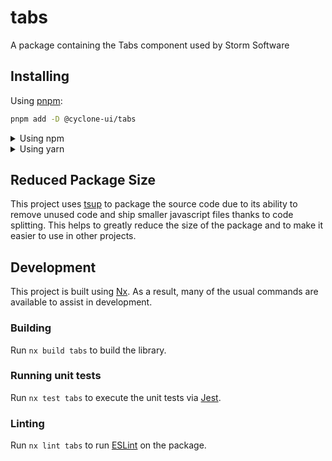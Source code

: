 <!-- START header -->
<!-- END header -->

# tabs

A package containing the Tabs component used by Storm Software

<!-- START doctoc -->
<!-- END doctoc -->

## Installing

Using [pnpm](http://pnpm.io):

```bash
pnpm add -D @cyclone-ui/tabs
```

<details>
  <summary>Using npm</summary>

```bash
npm install -D @cyclone-ui/tabs
```

</details>

<details>
  <summary>Using yarn</summary>

```bash
yarn add -D @cyclone-ui/tabs
```

</details>

## Reduced Package Size

This project uses [tsup](https://tsup.egoist.dev/) to package the source code due to its ability to remove unused code and ship smaller javascript files thanks to code splitting. This helps to greatly reduce the size of the package and to make it easier to use in other projects.

## Development

This project is built using [Nx](https://nx.dev). As a result, many of the usual commands are available to assist in development.

### Building

Run `nx build tabs` to build the library.

### Running unit tests

Run `nx test tabs` to execute the unit tests via [Jest](https://jestjs.io).

### Linting

Run `nx lint tabs` to run [ESLint](https://eslint.org/) on the package.

<!-- START footer -->
<!-- END footer -->
